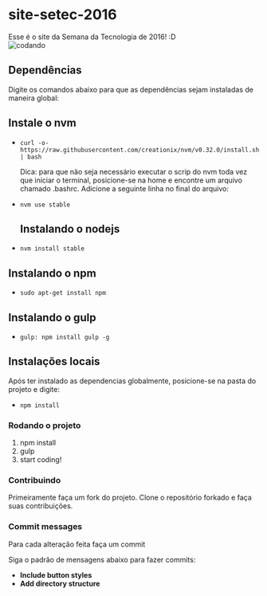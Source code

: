# site-setec-2016
Esse é o site da Semana da Tecnologia de 2016! :D    
![codando](https://media.giphy.com/media/ZvLUtG6BZkBi0/giphy.gif)


## Dependências
  Digite os comandos abaixo para que as dependências sejam instaladas de maneira global:

## Instale o nvm
- ```curl -o- https://raw.githubusercontent.com/creationix/nvm/v0.32.0/install.sh | bash ```

  Dica: para que não seja necessário executar o scrip do nvm toda vez que iniciar o terminal, posicione-se na home e encontre um arquivo chamado .bashrc. Adicione a seguinte linha no final do arquivo:

- ``` nvm use stable ```

  ## Instalando o nodejs
-  ```nvm install stable```

  ## Instalando o npm
-  ```sudo apt-get install npm```


  ## Instalando o gulp
-  ```gulp: npm install gulp -g```


  ## Instalações locais

Após ter instalado as dependencias globalmente, posicione-se na pasta do projeto e digite:
- ```npm install```

### Rodando o projeto
1. npm install
3. gulp
4. start coding!

### Contribuindo

Primeiramente faça um fork do projeto. Clone o repositório forkado e faça suas contribuições.

### Commit messages

Para cada alteração feita faça um commit

Siga o padrão de mensagens abaixo para fazer commits:

- **Include button styles**
- **Add directory structure**
